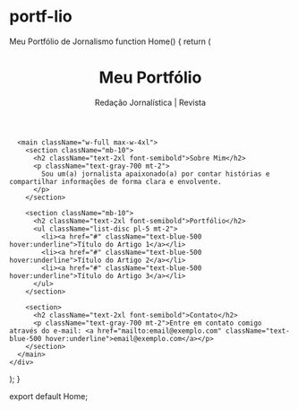 # portf-lio
Meu Portfólio de Jornalismo
function Home() {
  return (
    <div className="min-h-screen bg-gray-100 text-gray-900 flex flex-col items-center justify-center p-6">
      <header className="w-full max-w-4xl text-center mb-10">
        <h1 className="text-4xl font-bold">Meu Portfólio</h1>
        <p className="text-lg text-gray-600">Redação Jornalística | Revista</p>
      </header>
      
      <main className="w-full max-w-4xl">
        <section className="mb-10">
          <h2 className="text-2xl font-semibold">Sobre Mim</h2>
          <p className="text-gray-700 mt-2">
            Sou um(a) jornalista apaixonado(a) por contar histórias e compartilhar informações de forma clara e envolvente.
          </p>
        </section>
        
        <section className="mb-10">
          <h2 className="text-2xl font-semibold">Portfólio</h2>
          <ul className="list-disc pl-5 mt-2">
            <li><a href="#" className="text-blue-500 hover:underline">Título do Artigo 1</a></li>
            <li><a href="#" className="text-blue-500 hover:underline">Título do Artigo 2</a></li>
            <li><a href="#" className="text-blue-500 hover:underline">Título do Artigo 3</a></li>
          </ul>
        </section>
        
        <section>
          <h2 className="text-2xl font-semibold">Contato</h2>
          <p className="text-gray-700 mt-2">Entre em contato comigo através do e-mail: <a href="mailto:email@exemplo.com" className="text-blue-500 hover:underline">email@exemplo.com</a></p>
        </section>
      </main>
    </div>
  );
}

export default Home;
